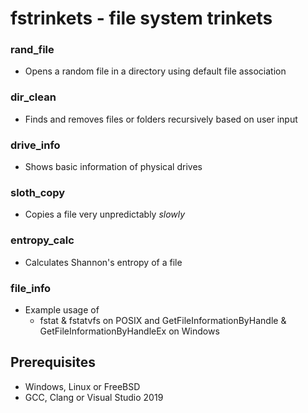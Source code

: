 # fstrinkets - file system trinkets

### rand_file
- Opens a random file in a directory using default file association

### dir_clean
- Finds and removes files or folders recursively based on user input

### drive_info
- Shows basic information of physical drives

### sloth_copy
- Copies a file very unpredictably _slowly_

### entropy_calc
- Calculates Shannon's entropy of a file

### file_info
- Example usage of 
	- fstat & fstatvfs on POSIX and GetFileInformationByHandle & GetFileInformationByHandleEx on Windows

## Prerequisites

- Windows, Linux or FreeBSD
- GCC, Clang or Visual Studio 2019

